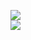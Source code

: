 [![](https://img.shields.io/badge/Made%20With-Github%20Spray-lightgrey.svg?style=for-the-badge&logo=github)](https://github.com/Annihil/github-spray#6527)  
[![](https://i.imgur.com/2DrTn0Z.gif)](https://github.com/Annihil/github-spray)